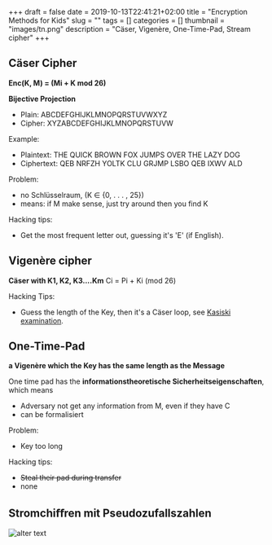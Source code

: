+++ 
draft = false 
date = 2019-10-13T22:41:21+02:00
title = "Encryption Methods for Kids"
slug = "" 
tags = []
categories = []
thumbnail = "images/tn.png"
description = "Cäser, Vigenère, One-Time-Pad, Stream cipher"
+++

## Cäser Cipher
**Enc(K, M) = (Mi + K mod 26)**

**Bijective Projection**
* Plain:    ABCDEFGHIJKLMNOPQRSTUVWXYZ
* Cipher:   XYZABCDEFGHIJKLMNOPQRSTUVW

Example:
+ Plaintext:  THE QUICK BROWN FOX JUMPS OVER THE LAZY DOG
+ Ciphertext: QEB NRFZH YOLTK CLU GRJMP LSBO QEB IXWV ALD


Problem:
+ no Schlüsselraum, (K ∈ {0, . . . , 25})
+ means: if M make sense, just try around then you find K
  
Hacking tips:
+ Get the most frequent letter out, guessing it's 'E' (if English). 


## Vigenère cipher
**Cäser with K1, K2, K3....Km**
Ci = Pi + Ki (mod 26)

Hacking Tips:
+ Guess the length of the Key, then it's a Cäser loop, see [Kasiski examination](https://en.wikipedia.org/wiki/Kasiski_examination).

## One-Time-Pad
**a Vigenère which the Key has the same length as the Message**

One time pad has the **informationstheoretische Sicherheitseigenschaften**, which means 
* Adversary not get any information from M, even if they have C
* can be formalisiert

Problem:
+ Key too long

Hacking tips:
+ ~~Steal their pad during transfer~~
+ none
  
## Stromchiﬀren mit Pseudozufallszahlen
![alter text](/postImage/KidsCipher/Xnip2019-07-30_00-30-26.jpg)



[Yange]:    http://camscofie.github.io  "Yange"

